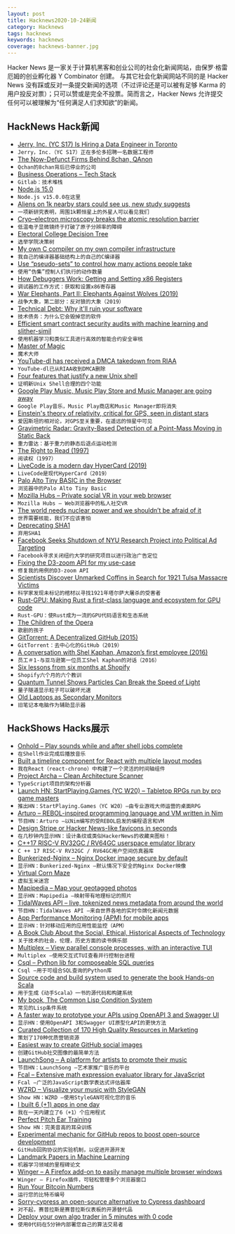 ```yaml
---
layout: post
title: Hacknews2020-10-24新闻
category: Hacknews
tags: hacknews
keywords: hacknews
coverage: hacknews-banner.jpg
---
```


Hacker News 是一家关于计算机黑客和创业公司的社会化新闻网站，由保罗·格雷厄姆的创业孵化器 Y Combinator 创建。
与其它社会化新闻网站不同的是 Hacker News 没有踩或反对一条提交新闻的选项（不过评论还是可以被有足够 Karma 的用户投反对票）；只可以赞或是完全不投票。简而言之，Hacker News 允许提交任何可以被理解为“任何满足人们求知欲”的新闻。

## HackNews Hack新闻


- [Jerry, Inc. (YC S17) Is Hiring a Data Engineer in Toronto](https://apply.workable.com/jerry/j/40B463400F/)
- `Jerry，Inc.（YC S17）正在多伦多招聘一名数据工程师`
- [The Now-Defunct Firms Behind 8chan, QAnon](https://krebsonsecurity.com/2020/10/the-now-defunct-firms-behind-8chan-qanon/)
- `Qchan的8chan背后已停业的公司`
- [Business Operations – Tech Stack](https://about.gitlab.com/handbook/business-ops/tech-stack/)
- `Gitlab：技术堆栈`
- [Node.js 15.0](https://nodejs.medium.com/node-js-v15-0-0-is-here-deb00750f278)
- `Node.js v15.0.0在这里`
- [Aliens on 1k nearby stars could see us, new study suggests](https://www.livescience.com/aliens-spot-earth-exoplanets.html)
- `一项新研究表明，周围1k颗恒星上的外星人可以看见我们`
- [Cryo–electron microscopy breaks the atomic resolution barrier](https://www.sciencemag.org/news/2020/10/cryo-electron-microscopy-breaks-atomic-resolution-barrier-last)
- `低温电子显微镜终于打破了原子分辨率的障碍`
- [Electoral College Decision Tree](https://observablehq.com/@observablehq/electoral-college-decision-tree)
- `选举学院决策树`
- [My own C compiler on my own compiler infrastructure](https://github.com/maekawatoshiki/cilk/tree/master/cilkcc)
- `我自己的编译器基础结构上的自己的C编译器`
- [Use “pseudo-sets” to control how many actions people take](https://ariyh.substack.com/p/influence-how-many-actions-people)
- `使用“伪集”控制人们执行的动作数量`
- [How Debuggers Work: Getting and Setting x86 Registers](https://www.moritz.systems/blog/how-debuggers-work-getting-and-setting-x86-registers-part-1/)
- `调试器的工作方式：获取和设置x86寄存器`
- [War Elephants, Part II: Elephants Against Wolves (2019)](https://acoup.blog/2019/08/02/collections-war-elephants-part-ii-elephants-against-wolves/)
- `战争大象，第二部分：反对狼的大象（2019）`
- [Technical Debt: Why it'll ruin your software](https://labcodes.com.br/blog/articles/tech-debt.html)
- `技术债务：为什么它会毁掉您的软件`
- [Efficient smart contract security audits with machine learning and slither-simil](https://blog.trailofbits.com/2020/10/23/efficient-audits-with-machine-learning-and-slither-simil/)
- `使用机器学习和类似工具进行高效的智能合约安全审核`
- [Master of Magic](https://www.filfre.net/2020/10/master-of-magic/)
- `魔术大师`
- [YouTube-dl has received a DMCA takedown from RIAA](https://github.com/github/dmca/blob/master/2020/10/2020-10-23-RIAA.md)
- `YouTube-dl已从RIAA收到DMCA删除`
- [Four features that justify a new Unix shell](http://www.oilshell.org/blog/2020/10/osh-features.html)
- `证明新Unix Shell合理的四个功能`
- [Google Play Music, Music Play Store and Music Manager are going away](https://support.google.com/youtubemusic/thread/62843644?hl=en)
- `Google Play音乐，Music Play商店和Music Manager即将消失`
- [Einstein's theory of relativity, critical for GPS, seen in distant stars](https://phys.org/news/2020-10-einstein-theory-relativity-critical-gps.html)
- `爱因斯坦的相对论，对GPS至关重要，在遥远的恒星中可见`
- [Gravimetric Radar: Gravity-Based Detection of a Point-Mass Moving in Static Back](https://arxiv.org/abs/1208.2377)
- `重力雷达：基于重力的静态后退点运动检测`
- [The Right to Read (1997)](https://www.gnu.org/philosophy/right-to-read.en.html)
- `阅读权（1997）`
- [LiveCode is a modern day HyperCard (2019)](https://andregarzia.com/2019/07/livecode-is-a-modern-day-hypercard.html)
- `LiveCode是现代HyperCard（2019）`
- [Palo Alto Tiny BASIC in the Browser](http://troypress.com/palo-alto-tiny-basic-in-your-browser/)
- `浏览器中的Palo Alto Tiny Basic`
- [Mozilla Hubs – Private social VR in your web browser](https://hubs.mozilla.com/)
- `Mozilla Hubs – Web浏览器中的私人社交VR`
- [The world needs nuclear power and we shouldn’t be afraid of it](https://www.forbes.com/sites/startswithabang/2020/10/21/the-world-needs-nuclear-power-and-we-shouldnt-be-afraid-of-it/#59d658b56576)
- `世界需要核能，我们不应该害怕`
- [Deprecating SHA1](https://mailarchive.ietf.org/arch/msg/openpgp/Rp-inhYKT8A9H5E34iLTrc9I0gc/)
- `弃用SHA1`
- [Facebook Seeks Shutdown of NYU Research Project into Political Ad Targeting](https://www.wsj.com/articles/facebook-seeks-shutdown-of-nyu-research-project-into-political-ad-targeting-11603488533)
- `Facebook寻求关闭纽约大学的研究项目以进行政治广告定位`
- [Fixing the D3-zoom API for my use-case](https://blog.scottlogic.com/2020/10/22/fixing-the-d3-zoom-api.html)
- `修复我的用例的D3-zoom API`
- [Scientists Discover Unmarked Coffins in Search for 1921 Tulsa Massacre Victims](https://www.npr.org/sections/live-updates-protests-for-racial-justice/2020/10/23/927265545/scientists-discover-unmarked-coffins-during-search-for-1921-tulsa-massacre-victi)
- `科学家发现未标记的棺材以寻找1921年塔尔萨大屠杀的受害者`
- [Rust-GPU: Making Rust a first-class language and ecosystem for GPU code](https://github.com/EmbarkStudios/rust-gpu)
- `Rust-GPU：使Rust成为一流的GPU代码语言和生态系统`
- [The Children of the Opera](https://newcriterion.com/blogs/dispatch/11929)
- `歌剧的孩子`
- [GitTorrent: A Decentralized GitHub (2015)](https://blog.printf.net/articles/2015/05/29/announcing-gittorrent-a-decentralized-github/)
- `GitTorrent：去中心化的GitHub（2019）`
- [A conversation with Shel Kaphan, Amazon’s first employee (2016)](https://blog.ycombinator.com/employee-1-amazon/)
- `员工＃1-与亚马逊第一位员工Shel Kaphan的对话（2016）`
- [Six lessons from six months at Shopify](https://alexdanco.com/2020/10/23/six-lessons-from-six-months-at-shopify/)
- `Shopify六个月的六个教训`
- [Quantum Tunnel Shows Particles Can Break the Speed of Light](https://www.quantamagazine.org/quantum-tunnel-shows-particles-can-break-the-speed-of-light-20201020/)
- `量子隧道显示粒子可以破坏光速`
- [Old Laptops as Secondary Monitors](https://rgoswami.me/posts/laptop-as-second-screens/)
- `旧笔记本电脑作为辅助显示器`


## HackShows Hacks展示

- [ Onhold – Play sounds while and after shell jobs complete](https://github.com/alexdelorenzo/onhold)
- `在Shell作业完成后播放音乐`
- [ Built a timeline component for React with multiple layout modes](https://github.com/prabhuignoto/react-chrono)
- `我在React（react-chrono）中构建了一个灵活的时间轴组件`
- [ Project Archa – Clean Architecture Scanner](https://arc.patico.pro)
- `TypeScript项目的架构分析器`
- [Launch HN: StartPlaying.Games (YC W20) – Tabletop RPGs run by pro game masters](https://startplaying.games/)
- `推出HN：StartPlaying.Games（YC W20）–由专业游戏大师运营的桌面RPG`
- [ Arturo – REBOL-inspired programming language and VM written in Nim](https://github.com/arturo-lang)
- `节目HN：Arturo –以Nim编写的受REBOL启发的编程语言和VM`
- [ Design Stripe or Hacker News-like favicons in seconds](https://formito.com/tools/favicon)
- `在几秒钟内显示HN：设计条纹或类似HackerNews的收藏夹图标！`
- [ C++17 RISC-V RV32GC / RV64GC userspace emulator library](https://github.com/fwsGonzo/libriscv)
- `C ++ 17 RISC-V RV32GC / RV64GC用户空间仿真器库`
- [ Bunkerized-Nginx – Nginx Docker image secure by default](https://github.com/bunkerity/bunkerized-nginx)
- `显示HN：Bunkerized-Nginx –默认情况下安全的Nginx Docker映像`
- [ Virtual Corn Maze](http://noisyowl.com/corn/)
- `虚拟玉米迷宫`
- [ Mapipedia – Map your geotagged photos](https://mapipedia.com/)
- `显示HN：Mapipedia –映射带有地理标记的照片`
- [ TidalWaves API – live, tokenized news metadata from around the world](https://tidalwaves.io)
- `节目HN：TidalWaves API –来自世界各地的实时令牌化新闻元数据`
- [ App Performance Monitoring (APM) for mobile apps](https://instabug.com/product/app-performance-monitoring)
- `显示HN：针对移动应用的应用性能监控（APM）`
- [ A Book Club About the Social, Ethical, Historical Aspects of Technology](https://launchpass.com/tech-culture-club)
- `关于技术的社会，伦理，历史方面的读书俱乐部`
- [ Multiplex – View parallel console processes, with an interactive TUI](https://github.com/dankilman/multiplex)
- `Multiplex –使用交互式TUI查看并行控制台进程`
- [ Csql – Python lib for composeable SQL queries](https://github.com/akdor1154/python-csql)
- `Csql –用于可组合SQL查询的Python库`
- [ Source code and build system used to generate the book Hands-on Scala](https://github.com/handsonscala/build)
- `用于生成《动手Scala》一书的源代码和构建系统`
- [ My book, The Common Lisp Condition System](https://www.amazon.com/Common-Lisp-Condition-System-Mechanisms/dp/148426133X)
- `常见的Lisp条件系统`
- [ A faster way to prototype your APIs using OpenAPI 3 and Swagger UI](https://github.com/egorsmkv/openapi3-generator)
- `显示HN：使用OpenAPI 3和Swagger UI原型化API的更快方法`
- [ Curated Collection of 170 High Quality Resources in Marketing](https://swipe.tejasrane.co/)
- `策划了170种优质营销资源`
- [ Easiest way to create GitHub social images](https://socialify.git.ci/)
- `创建GitHub社交图像的最简单方法`
- [ LaunchSong – A platform for artists to promote their music](http://www.launchsong.com)
- `节目HN：LaunchSong –艺术家推广音乐的平台`
- [ Fcal – Extensive math expression evaluator library for JavaScript](https://github.com/5anthosh/fcal)
- `Fcal –广泛的JavaScript数学表达式评估器库`
- [ WZRD – Visualize your music with StyleGAN](https://wzrd.ai/)
- `Show HN：WZRD –使用StyleGAN可视化您的音乐`
- [ I built 6 (+1) apps in one day](https://danieldallos.com/posts/2020/07/how-i-built-6-1-apps-in-one-day/)
- `我在一天内建立了6（+1）个应用程式`
- [ Perfect Pitch Ear Training](http://sergeykish.com/perfect-pitch-ear-training)
- `Show HN：完美音高的耳朵训练`
- [ Experimental mechanic for GitHub repos to boost open-source development](https://github.com/redbtc/octocat-loves-bitcoin)
- `GitHub回购协议的实验机制，以促进开源开发`
- [ Landmark Papers in Machine Learning](https://github.com/daturkel/learning-papers)
- `机器学习领域的里程碑论文`
- [ Winger – A Firefox add-on to easily manage multiple browser windows](https://addons.mozilla.org/en-US/firefox/addon/winger/)
- `Winger – Firefox插件，可轻松管理多个浏览器窗口`
- [ Run Your Bitcoin Numbers](https://mybtcstats.com/#/)
- `运行您的比特币编号`
- [ Sorry-cypress an open-source alternative to Cypress dashboard](https://sorry-cypress.dev/)
- `对不起，赛普拉斯是赛普拉斯仪表板的开源替代品`
- [ Deploy your own algo trader in 5 minutes with 0 code](https://streak.world)
- `使用0代码在5分钟内部署您自己的算法交易者`

